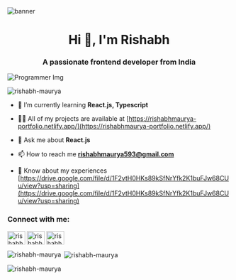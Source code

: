 <img src="https://media-exp2.licdn.com/dms/image/C4D16AQGRXxdcYcUjAA/profile-displaybackgroundimage-shrink_350_1400/0/1656006752518?e=1661990400&v=beta&t=IYVljYSpcYObVuTGYL_AriGG8iMSq5SqdnKydWqdwRo" alt="banner" />
<h1 align="center">Hi 👋, I'm Rishabh</h1>
<h3 align="center">A passionate frontend developer from India</h3>
<img src="https://img.freepik.com/free-vector/web-development-programmer-engineering-coding-website-augmented-reality-interface-screens-developer-project-engineer-programming-software-application-design-cartoon-illustration_107791-3863.jpg?size=626&ext=jpg&uid=R26870891&ga=GA1.2.1998206210.1651647538" alt="Programmer Img" />

<p align="left"> <img src="https://komarev.com/ghpvc/?username=rishabh-maurya&label=Profile%20views&color=0e75b6&style=flat" alt="rishabh-maurya" /> </p>

- 🌱 I’m currently learning **React.js, Typescript**

- 👨‍💻 All of my projects are available at [https://rishabhmaurya-portfolio.netlify.app/](https://rishabhmaurya-portfolio.netlify.app/)

- 💬 Ask me about **React.js**

- 📫 How to reach me **rishabhmaurya593@gmail.com**

- 📄 Know about my experiences [https://drive.google.com/file/d/1F2vtH0HKs89kSfNrYfk2K1buFJw68CUu/view?usp=sharing](https://drive.google.com/file/d/1F2vtH0HKs89kSfNrYfk2K1buFJw68CUu/view?usp=sharing)

<h3 align="left">Connect with me:</h3>
<p align="left">
<a href="https://codepen.io/rishabhmaurya593" target="blank"><img align="center" src="https://raw.githubusercontent.com/rahuldkjain/github-profile-readme-generator/master/src/images/icons/Social/codepen.svg" alt="rishabhmaurya593" height="30" width="40" /></a>
<a href="https://linkedin.com/in/rishabhmaurya593" target="blank"><img align="center" src="https://raw.githubusercontent.com/rahuldkjain/github-profile-readme-generator/master/src/images/icons/Social/linked-in-alt.svg" alt="rishabhmaurya593" height="30" width="40" /></a>
<a href="https://instagram.com/rishabhmaurya593" target="blank"><img align="center" src="https://raw.githubusercontent.com/rahuldkjain/github-profile-readme-generator/master/src/images/icons/Social/instagram.svg" alt="rishabhmaurya593" height="30" width="40" /></a>
</p>

<p><img align="left" src="https://github-readme-stats.vercel.app/api/top-langs?username=rishabh-maurya&show_icons=true&locale=en&layout=compact" alt="rishabh-maurya" /></p>

<p>&nbsp;<img align="center" src="https://github-readme-stats.vercel.app/api?username=rishabh-maurya&show_icons=true&locale=en" alt="rishabh-maurya" /></p>

<p><img align="center" src="https://github-readme-streak-stats.herokuapp.com/?user=rishabh-maurya&" alt="rishabh-maurya" /></p>
